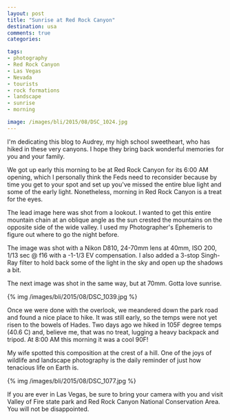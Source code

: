 ```yaml
---
layout: post
title: "Sunrise at Red Rock Canyon"
destination: usa
comments: true
categories:

tags:
- photography
- Red Rock Canyon
- Las Vegas
- Nevada
- tourists
- rock formations
- landscape
- sunrise
- morning

image: /images/bli/2015/08/DSC_1024.jpg
---
```


I'm dedicating this blog to Audrey, my high school sweetheart, who has hiked in these very canyons. I hope they bring back wonderful memories for you and your family. 

We got up early this morning to be at Red Rock Canyon for its 6:00 AM opening, which I personally think the Feds need to reconsider because by time you get to your spot and set up you've missed the entire blue light and some of the early light. Nonetheless, morning in Red Rock Canyon is a treat for the eyes. 

<!--more-->

The lead image here was shot from a lookout. I wanted to get this entire mountain chain at an oblique angle as the sun crested the mountains on the opposite side of the wide valley. I used my Photographer's Ephemeris to figure out where to go the night before. 

The image was shot with a Nikon D810, 24-70mm lens at 40mm, ISO 200, 1/13 sec @ f16 with a -1-1/3 EV compensation. I also added a 3-stop Singh-Ray filter to hold back some of the light in the sky and open up the shadows a bit. 

The next image was shot in the same way, but at 70mm. Gotta love sunrise. 

{% img /images/bli/2015/08/DSC_1039.jpg %}

Once we were done with the overlook, we meandered down the park road and found a nice place to hike. It was still early, so the temps were not yet risen to the bowels of Hades. Two days ago we hiked in 105F degree temps (40.6 C) and, believe me, that was no treat, lugging a heavy backpack and tripod. At 8:00 AM this morning it was a cool 90F!

My wife spotted this composition at the crest of a hill. One of the joys of wildlife and landscape photography is the daily reminder of just how tenacious life on Earth is. 

{% img /images/bli/2015/08/DSC_1077.jpg %}

If you are ever in Las Vegas, be sure to bring your camera with you and visit Valley of Fire state park and Red Rock Canyon National Conservation Area. You will not be disappointed. 